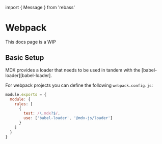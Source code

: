 import { Message } from 'rebass'

# Webpack

<Message>
  This docs page is a WIP
</Message>

## Basic Setup

MDX provides a loader that needs to be used in tandem with the [babel-loader][babel-loader].

For webpack projects you can define the following `webpack.config.js`:

```js
module.exports = {
  module: {
    rules: [
      {
        test: /\.mdx?$/,
        use: ['babel-loader', '@mdx-js/loader']
      }
    ]
  }
}
```
